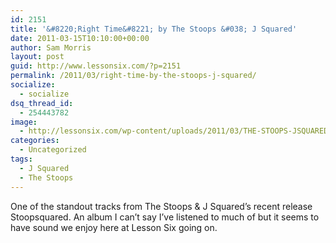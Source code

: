 ```yaml
---
id: 2151
title: '&#8220;Right Time&#8221; by The Stoops &#038; J Squared'
date: 2011-03-15T10:10:00+00:00
author: Sam Morris
layout: post
guid: http://www.lessonsix.com/?p=2151
permalink: /2011/03/right-time-by-the-stoops-j-squared/
socialize:
  - socialize
dsq_thread_id:
  - 254443782
image:
  - http://lessonsix.com/wp-content/uploads/2011/03/THE-STOOPS-JSQUARED-_-STOOPSQUARED-2011.jpg
categories:
  - Uncategorized
tags:
  - J Squared
  - The Stoops
---
```

One of the standout tracks from The Stoops & J Squared&#8217;s recent release Stoopsquared. An album I can&#8217;t say I&#8217;ve listened to much of but it seems to have sound we enjoy here at Lesson Six going on.

</object>